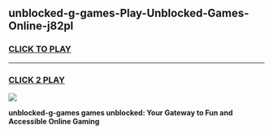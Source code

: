 
## unblocked-g-games-Play-Unblocked-Games-Online-j82pl
<h3>
<a href="https://premium76.site?title=unblocked-g-games&ref=24A">CLICK TO PLAY</a></h3>
<hr>

<h3>
<a href="https://premium76.site?title=unblocked-g-games&ref=24A">CLICK 2 PLAY</a>
  
</h3>

<a href="https://premium76.site?title=unblocked-g-games&ref=24A"><img src="https://clearcache.store/games.png"></a>


**unblocked-g-games games unblocked: Your Gateway to Fun and Accessible Online Gaming**
